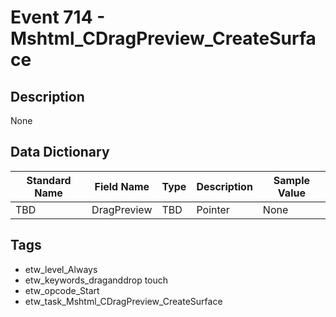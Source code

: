 # Event 714 - Mshtml_CDragPreview_CreateSurface

## Description
None

## Data Dictionary
|Standard Name|Field Name|Type|Description|Sample Value|
|---|---|---|---|---|
|TBD|DragPreview|TBD|Pointer|None|None|

## Tags
* etw_level_Always
* etw_keywords_draganddrop touch
* etw_opcode_Start
* etw_task_Mshtml_CDragPreview_CreateSurface